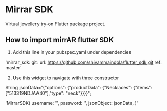 # Mirrar SDK

Virtual jewellery try-on Flutter package project.

## How to import mirrAR flutter SDK

1. Add this line in your pubspec.yaml under dependencies

'mirrar_sdk:
    git:
      url: https://github.com/shivammaindola/flutter_sdk.git
      ref: master'

2. Use this widget to navigate with three constructor

String jsonData="{\"options\": {\"productData\": {\"Necklaces\": {\"items\": [\"513319NDJAA40\"],\"type\": \"neck\"}}}}";

'MirrarSDK(
      username: '',
      password: '',
      jsonObject: jsonData,
    )'

    